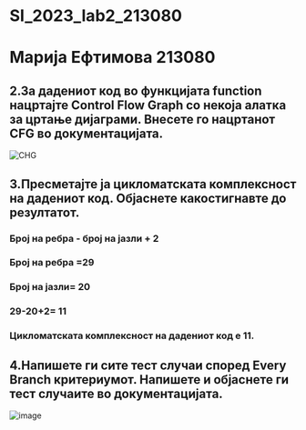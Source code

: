 # SI_2023_lab2_213080
# Марија Ефтимова 213080
## 2.За дадениот код во функцијата function нацртајте Control Flow Graph со некоја алатка за цртање дијаграми. Внесете го нацртанот CFG во документацијата.
![CHG](https://github.com/marijaeft/SI_2023_lab2_213080/assets/105982777/192c7769-23fa-443d-baa0-c2fc7c28be71)
## 3.Пресметајте ја цикломатската комплексност на дадениот код. Објаснете какостигнавте до резултатот.
### Број на ребра - број на јазли + 2
### Број на ребра =29
### Број на јазли= 20 
### 29-20+2= 11  
### Цикломатската комплексност на дадениот код е 11.
## 4.Напишете ги сите тест случаи според Every Branch критериумот. Напишете и објаснете ги тест случаите во документацијата.
![image](https://github.com/marijaeft/SI_2023_lab2_213080/assets/105982777/e549bc9e-5fb6-4170-a792-b93f936a3861)
